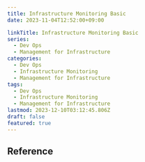 ```yaml
---
title: Infrastructure Monitoring Basic
date: 2023-11-04T12:52:00+09:00

linkTitle: Infrastructure Monitoring Basic
series:
  - Dev Ops
  - Management for Infrastructure
categories:
  - Dev Ops
  - Infrastructure Monitoring
  - Management for Infrastructure
tags:
  - Dev Ops
  - Infrastructure Monitoring
  - Management for Infrastructure
lastmod: 2023-12-10T03:12:45.806Z
draft: false
featured: true
---
```


## Reference
